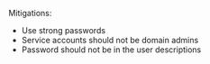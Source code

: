 Mitigations:
- Use strong passwords
- Service accounts should not be domain admins
- Password should not be in the user descriptions